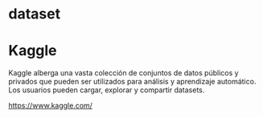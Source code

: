 # dataset


# Kaggle


Kaggle alberga una vasta colección de conjuntos de datos públicos y privados que pueden ser utilizados para análisis y aprendizaje automático. Los usuarios pueden cargar, explorar y compartir datasets.


https://www.kaggle.com/